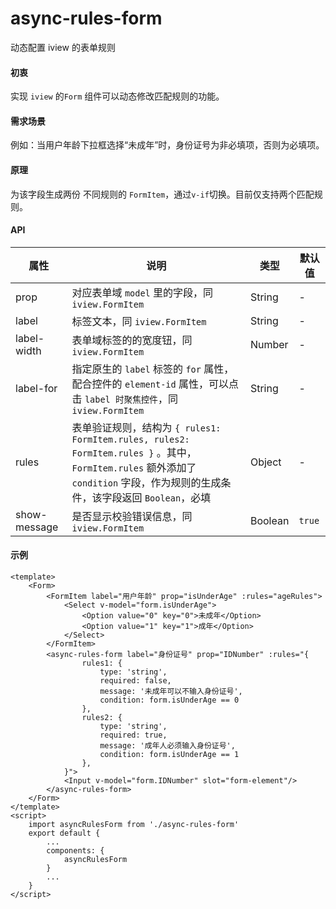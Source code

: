 # async-rules-form
动态配置 iview 的表单规则

#### 初衷
实现 `iview` 的`Form` 组件可以动态修改匹配规则的功能。

#### 需求场景
例如：当用户年龄下拉框选择“未成年”时，身份证号为非必填项，否则为必填项。

#### 原理
为该字段生成两份 不同规则的 `FormItem`，通过`v-if`切换。目前仅支持两个匹配规则。

#### API
属性 | 说明 | 类型 | 默认值
----|-----|------|------
prop | 对应表单域 `model` 里的字段，同 `iview.FormItem` | String | -
label | 标签文本，同 `iview.FormItem` | String | -
label-width | 表单域标签的的宽度钮，同 `iview.FormItem` | Number | -
label-for | 指定原生的 `label` 标签的 `for` 属性，配合控件的 `element-id` 属性，可以点击 `label 时聚焦控件`，同 `iview.FormItem` | String | -
rules | 表单验证规则，结构为 `{ rules1: FormItem.rules, rules2: FormItem.rules }` 。其中，`FormItem.rules` 额外添加了 `condition` 字段，作为规则的生成条件，该字段返回 `Boolean`，必填 | Object | -
show-message | 是否显示校验错误信息，同 `iview.FormItem` | Boolean | `true`

#### 示例
```
<template>
    <Form>
        <FormItem label="用户年龄" prop="isUnderAge" :rules="ageRules">
            <Select v-model="form.isUnderAge">
                <Option value="0" key="0">未成年</Option>
                <Option value="1" key="1">成年</Option>
            </Select>
        </FormItem>
        <async-rules-form label="身份证号" prop="IDNumber" :rules="{
                rules1: {
                    type: 'string',
                    required: false,
                    message: '未成年可以不输入身份证号',
                    condition: form.isUnderAge == 0
                },
                rules2: {
                    type: 'string',
                    required: true,
                    message: '成年人必须输入身份证号',
                    condition: form.isUnderAge == 1
                },
            }">
            <Input v-model="form.IDNumber" slot="form-element"/>
        </async-rules-form>
    </Form>
</template>
<script>
    import asyncRulesForm from './async-rules-form'
    export default {
        ...
        components: {
            asyncRulesForm
        }
        ...
    }
</script>

```

